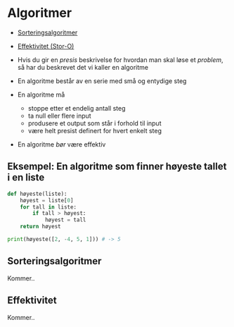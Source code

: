 # Algoritmer

- [Sorteringsalgoritmer](#sorteringsalgoritmer)
- [Effektivitet (Stor-O)](#effektivitet)

- Hvis du gir en *presis* beskrivelse for hvordan man skal løse et *problem*, så har du
beskrevet det vi kaller en algoritme
- En algoritme består av en serie med små og entydige steg
- En algoritme må
  - stoppe etter et endelig antall steg
  - ta null eller flere input
  - produsere et output som står i forhold til input
  - være helt presist definert for hvert enkelt steg
- En algoritme *bør* være effektiv

## Eksempel: En algoritme som finner høyeste tallet i en liste

```python
def høyeste(liste):
    høyest = liste[0]
    for tall in liste:
        if tall > høyest:
            høyest = tall
    return høyest

print(høyeste([2, -4, 5, 1])) # -> 5
```

## Sorteringsalgoritmer

Kommer..

## Effektivitet

Kommer..
